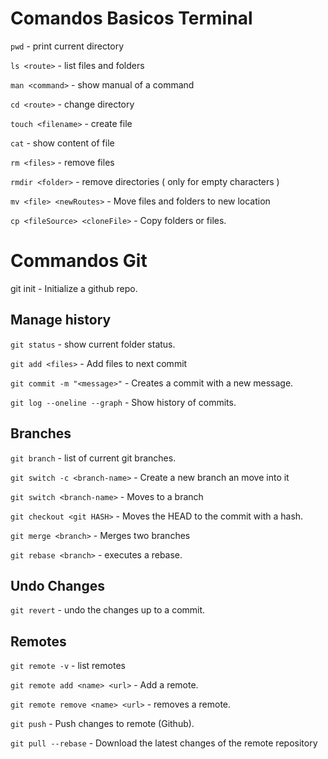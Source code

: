 # Comandos Basicos Terminal
`pwd` - print current directory

`ls <route>` - list files and folders

`man <command>` - show manual of a command

`cd <route>` - change directory

`touch <filename>` - create file

`cat` - show content of file

`rm <files>` - remove files

`rmdir <folder>` - remove directories ( only for empty characters )

`mv <file> <newRoutes>` - Move files and folders to new location

`cp <fileSource> <cloneFile>` - Copy folders or files.

# Commandos Git
git init - Initialize a github repo.

## Manage history
`git status` - show current folder status.

`git add <files>` - Add files to next commit

`git commit -m "<message>"` - Creates a commit with a new message.

`git log --oneline --graph` - Show history of commits.

## Branches
`git branch` - list of current git branches.

`git switch -c <branch-name>` - Create a new branch an move into it

`git switch <branch-name>` - Moves to a branch

`git checkout <git HASH>` - Moves the HEAD to the commit with a hash.

`git merge <branch>` - Merges two branches

`git rebase <branch>` - executes a rebase.

## Undo Changes
`git revert` - undo the changes up to a commit.

## Remotes 
`git remote -v` - list remotes

`git remote add <name> <url>` - Add a remote.

`git remote remove <name> <url>` - removes a remote.

`git push` - Push changes to remote (Github).

`git pull --rebase` - Download the latest changes of the remote repository
